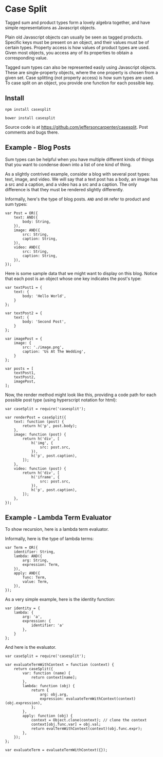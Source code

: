 # Case Split

Tagged sum and product types form a lovely algebra together, and have
simple representations as Javascript objects.

Plain old Javascript objects can usually be seen as tagged products.
Specific keys must be present on an object, and their values must be
of certain types.  Property access is how values of product types are
used.  Given most objects, you access any of its properties to obtain
a corresponding value.

Tagged sum types can also be represented easily using Javascript
objects.  These are single-property objects, where the one property is
chosen from a given set.  Case splitting (not property access) is how
sum types are used.  To case split on an object, you provide one
function for each possible key.

## Install

`npm install casesplit`

`bower install casesplit`

Source code is at https://github.com/jeffersoncarpenter/casesplit.
Post comments and bugs there.

## Example - Blog Posts

Sum types can be helpful when you have multiple different kinds of
things that you want to condense down into a list of one kind of
thing.

As a slightly contrived example, consider a blog with several post
types: text, image, and video.  We will say that a text post has a
body, an image has a src and a caption, and a video has a src and a
caption.  The only difference is that they must be rendered slightly
differently.

Informally, here's the type of blog posts.  `AND` and `OR` refer to
product and sum types:

```
var Post = OR({
    text: AND({
        body: String,
    }),
    image: AND({
        src: String,
        caption: String,
    }),
    video: AND({
        src: String,
        caption: String,
    }),
});
```

Here is some sample data that we might want to display on this blog.
Notice that each post is an object whose one key indicates the post's
type:

```
var textPost1 = {
    text: {
        body: 'Hello World',
    }
};

var textPost2 = {
    text: {
        body: 'Second Post',
    }
};

var imagePost = {
    image: {
        src: './image.png',
        caption: 'Us At The Wedding',
    }
};

var posts = [
    textPost1,
    textPost2,
    imagePost,
];
```

Now, the render method might look like this, providing a code path for
each possible post type (using hyperscript notation for html):


```
var caseSplit = require('casesplit');

var renderPost = caseSplit({
    text: function (post) {
        return h('p', post.body);
    },
    image: function (post) {
        return h('div', [
            h('img', {
                src: post.src,
            }),
            h('p', post.caption),
        ]);
    },
    video: function (post) {
        return h('div', [
            h('iframe', {
                src: post.src,
            }),
            h('p', post.caption),
        ]);
    },
});
```

## Example - Lambda Term Evaluator

To show recursion, here is a lambda term evaluator.

Informally, here is the type of lambda terms:

```
var Term = OR({
    identifier: String,
    lambda: AND({
        arg: String,
        expression: Term,
    }),
    apply: AND({
        func: Term,
        value: Term,
    }),
});
```

As a very simple example, here is the identity function:

```
var identity = {
    lambda: {
        arg: 'a',
        expression: {
            identifier: 'a'
        },
    }
};
```

And here is the evaluator.

```
var caseSplit = require('casesplit');

var evaluateTermWithContext = function (context) {
    return caseSplit({
        var: function (name) {
            return context[name];
        },
        lambda: function (obj) {
            return {
                arg: obj.arg,
                expression: evaluateTermWithContext(context)(obj.expression),
            };
        },
        apply: function (obj) {
            context = Object.clone(context); // clone the context
            context[obj.func.var] = obj.val;
            return evalTermWithContext(context)(obj.func.expr);
        },
    });
};

var evaluateTerm = evaluateTermWithContext({});
```
